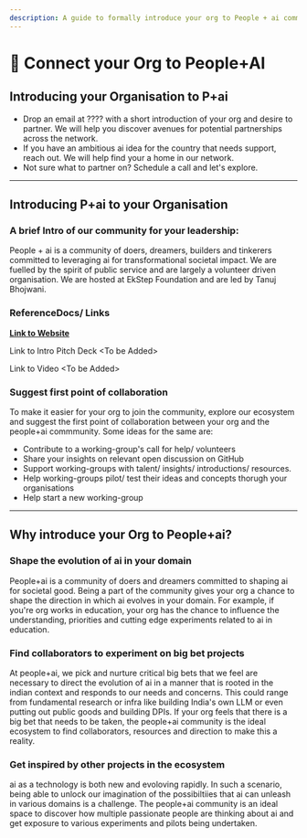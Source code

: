 ```yaml
---
description: A guide to formally introduce your org to People + ai community
---
```


# 🤝 Connect your Org to People+AI

## Introducing your Organisation to P+ai

* Drop an email at ???? with a short introduction of your org and desire to partner. We will help you discover avenues for potential partnerships across the network.
* If you have an ambitious ai idea for the country that needs support, reach out. We will help find your a home in our network.&#x20;
* Not sure what to partner on? Schedule a call and let's explore.

***

## Introducing P+ai to your Organisation

### A brief Intro of our community for your leadership:

People + ai is a community of doers, dreamers, builders and tinkerers committed to leveraging ai for transformational societal impact. We are fuelled by the spirit of public service and are largely a volunteer driven organisation. We are hosted at EkStep Foundation and are led by Tanuj Bhojwani.

### ReferenceDocs/ Links

[**Link to Website**](http://peopleplus.ai/)

Link to Intro Pitch Deck \<To be Added>

Link to Video \<To be Added>

### Suggest first point of collaboration

To make it easier for your org to join the community, explore our ecosystem and suggest the first point of collaboration between your org and the people+ai commmunity. Some ideas for the same are:

* Contribute to a working-group's call for help/ volunteers
* Share your insights on relevant open discussion on GitHub
* Support working-groups with talent/ insights/ introductions/ resources.
* Help working-groups pilot/ test their ideas and concepts thorugh your organisations&#x20;
* Help start a new working-group

***

## Why introduce your Org to People+ai?

### Shape the evolution of ai in your domain

People+ai is a community of doers and dreamers committed to shaping ai for societal good. Being a part of the community gives your org a chance to shape the direction in which ai evolves in your domain. For example, if you're org works in education, your org has the chance to influence the understanding, priorities and cutting edge experiments related to ai in education.

### Find collaborators to experiment on big bet projects

At people+ai, we pick and nurture critical big bets that we feel are necessary to direct the evolution  of ai in a manner that is rooted in the indian context and responds to our needs and concerns. This could range from fundamental research or infra like building India's own LLM or even putting out public goods and building DPIs. If your org feels that there is a big bet that needs to be taken, the people+ai community is the ideal ecosystem to find collaborators, resources and direction to make this a reality.

### Get inspired by other projects in the ecosystem

ai as a technology is both new and evoloving rapidly. In such a scenario, being able to unlock our imagination of the possibiltiies that ai can unleash in various domains is a challenge. The people+ai community is an ideal space to discover how multiple passionate people are thinking about ai and get exposure to various experiments and pilots being undertaken.
